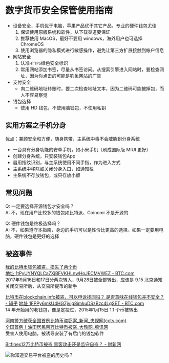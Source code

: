 # 数字货币安全保管使用指南

* 设备安全，手机优于电脑，苹果产品优于其它产品，专业的硬件钱包尤佳
  1. 保证使用原版系统和软件，从下载渠道要保证 
  2. 推荐使用 MacOS，最好不要用 windows，海外用户也可选择 ChromeOS
  3. 使用浏览器的隐私模式进行敏感操作，避免让第三方扩展接触到帐户信息
* 网站安全
  1. 认准`HTTPS`绿色安全标识 
  2. 常用网站添加书签，尽量从书签访问。从搜索引擎进入网站时，要检查网址，因为你点击的可能是钓鱼网站的广告
* 支付安全
  - 向二维码地址转账时，要二次检查地址文本，因为二维码可能被掉包，而人不容易察觉
* 钱包选择
  - 使用 HD 钱包，不使用脑钱包，不使用私钥

## 实用方案之手机分身
  优点：兼顾安全和方便，随身携带，主系统中毒不会威胁到分身系统
* 一台具有分身功能的安卓手机，如小米手机（刷成国际版 MIUI 更好）
* 创建分身系统，只安装钱包App
* 启用指纹识别，与主系统使用不同手指，作为进入方式
* 主系统中移除或关闭分身入口，如通知栏
* 主系统不存放钱包，或只存放小额

## 常见问题
Q: 一定要选择开源钱包才安全吗？  
A: 不，现在用户比较多的钱包如比特派、Coinomi 不是开源的

Q: 硬件钱包是终极选择吗？  
A: 不，如果遵守本指南，身边的手机可以是性价比更高的选择。如果一定要用电脑，硬件钱包是更好的选择

## 被盗事件

[我的比特币钱包被盗，损失了两个币](https://zhuanlan.zhihu.com/p/29855076)  
[地址 1tPyUYNYQLCa7XjBFVKHLnwHoJECMVWEZ - BTC.com](https://btc.com/1tPyUYNYQLCa7XjBFVKHLnwHoJECMVWEZ)  
2017年9月16日和17日分两次转入，9月28日被全部转出，应该是 9.15 北京通知关闭交易所后，从交易所提币的新手

[比特币在blockchain.info被盗，可以申诉找回吗？ 是否意味在线钱包并不安全？ - 知乎](https://www.zhihu.com/question/40504007)
[地址 1FPPy6mkU4HGZjvig8imkuDSzBzc4LgSET - BTC.com](https://btc.com/1FPPy6mkU4HGZjvig8imkuDSzBzc4LgSET)  
14 年开始用的老钱包，像是定投过，2015年1月15日 1.1 个币被转出

[河南警方破获全国首例比特币盗窃案_新闻_央视网(cctv.com)](http://m.news.cctv.com/2017/12/23/ARTIjzJNEcnJC4Um4ReWcWqp171223.shtml)  
[全国首例！油田居民百万比特币被盗_大豫网_腾讯网](http://henan.qq.com/a/20171125/015167.htm)  
受害人使用电脑，被诱导安装了有后门的钱包软件

[Bitfinex12万比特币被盗 黑客攻击还是监守自盗？ - 财新网](http://blog.sina.com.cn/s/blog_14ecef0b70102x3lb.html)

![你知道交易平台被盗的历史吗？
](http://ww1.sinaimg.cn/large/4e5d3ea7ly1fo4hna7mmzj20ku0msn09.jpg)
